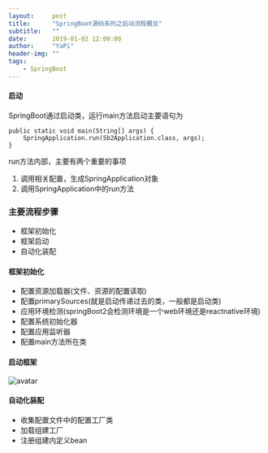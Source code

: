 ```yaml
---
layout:     post
title:      "SpringBoot源码系列之启动流程概览"
subtitle:   ""
date:       2019-01-02 12:00:00
author:     "YaPi"
header-img: ""
tags:
    - SpringBoot
---
```


#### 启动

SpringBoot通过启动类，运行main方法启动主要语句为

```
public static void main(String[] args) {
    SpringApplication.run(Sb2Application.class, args);
}
```
run方法内部，主要有两个重要的事项

1. 调用相关配置，生成SpringApplication对象
2. 调用SpringApplication中的run方法

### 主要流程步骤

- 框架初始化
- 框架启动
- 自动化装配

#### 框架初始化

- 配置资源加载器(文件、资源的配置读取)
- 配置primarySources(就是启动传递过去的类，一般都是启动类)
- 应用环境检测(springBoot2会检测环境是一个web环境还是reactnative环境)
- 配置系统初始化器
- 配置应用监听器
- 配置main方法所在类

#### 启动框架
![avatar](https://blog-1257627424.cos.ap-chengdu.myqcloud.com/springBoot%E6%BA%90%E7%A0%81/springboot%E5%90%AF%E5%8A%A8%E6%B5%81%E7%A8%8B.jpg)

#### 自动化装配

- 收集配置文件中的配置工厂类
- 加载组建工厂
- 注册组建内定义bean